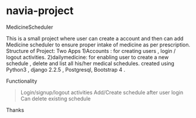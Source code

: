 # navia-project
MedicineScheduler

This is a small project where user can create a account and then can add Medicine scheduler to ensure proper intake of medicine as per prescription.
Structure of Project:
Two Apps
1)Accounts : for creating users , login / logout activities.
2)dailymedicine: for enabling user to create a new schedule , delete and list all his/her medical schedules.
created using Python3 , django 2.2.5 , Postgresql, Bootstrap 4 .

Functionality 
>Login/signup/logout activities
>Add/Create schedule after user login
>Can delete existing schedule

Thanks
